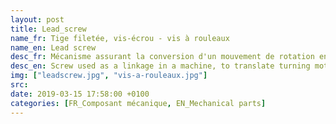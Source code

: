 ```yaml
---
layout: post
title: Lead_screw
name_fr: Tige filetée, vis-écrou - vis à rouleaux
name_en: Lead screw
desc_fr: Mécanisme assurant la conversion d'un mouvement de rotation en un mouvement de translation (liaison hélicoïdale).   Vis à rouleaux satellites &#58; Equivalent du mécanisme de vis-écrou, où des vis, appelées rouleaux, sont intercalées entre les deux pièces.
desc_en: Screw used as a linkage in a machine, to translate turning motion into linear motion.
img: ["leadscrew.jpg", "vis-a-rouleaux.jpg"]
src: 
date: 2019-03-15 17:58:00 +0100
categories: [FR_Composant mécanique, EN_Mechanical parts]
---
```

